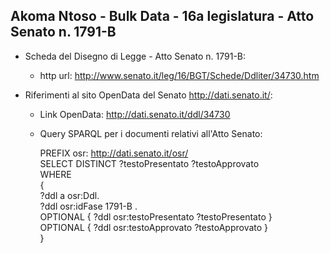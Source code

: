 ## Akoma Ntoso - Bulk Data - 16a legislatura - Atto Senato n. 1791-B ##

* Scheda del Disegno di Legge - Atto Senato n. 1791-B:
	* http url: http://www.senato.it/leg/16/BGT/Schede/Ddliter/34730.htm

* Riferimenti al sito OpenData del Senato http://dati.senato.it/:
	* Link OpenData: http://dati.senato.it/ddl/34730
	* Query SPARQL per i documenti relativi all'Atto Senato:

        PREFIX osr: <http://dati.senato.it/osr/>  
		SELECT DISTINCT ?testoPresentato ?testoApprovato  
		WHERE  
		{  
		    ?ddl a osr:Ddl.  
		    ?ddl osr:idFase 1791-B .  
		    OPTIONAL { ?ddl osr:testoPresentato ?testoPresentato }  
		    OPTIONAL { ?ddl osr:testoApprovato ?testoApprovato }  
		}
		